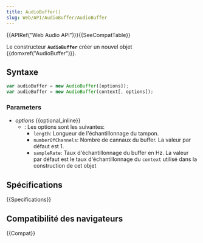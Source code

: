 ```yaml
---
title: AudioBuffer()
slug: Web/API/AudioBuffer/AudioBuffer
---
```


{{APIRef("Web Audio API")}}{{SeeCompatTable}}

Le constructeur **`AudioBuffer`** créer un nouvel objet {{domxref("AudioBuffer")}}.

## Syntaxe

```js
var audioBuffer = new AudioBuffer([options]);
var audioBuffer = new AudioBuffer(context[, options]);
```

### Parameters

- _options_ {{optional_inline}}
  - : Les options sont les suivantes:
    - `length`: Longueur de l'échantillonnage du tampon.
    - `numberOfChannels`: Nombre de cannaux du buffer. La valeur par défaut est 1.
    - `sampleRate`: Taux d'échantillonnage du buffer en Hz. La valeur par défaut est le taux d'échantillonnage du `context` utilisé dans la construction de cet objet

## Spécifications

{{Specifications}}

## Compatibilité des navigateurs

{{Compat}}
